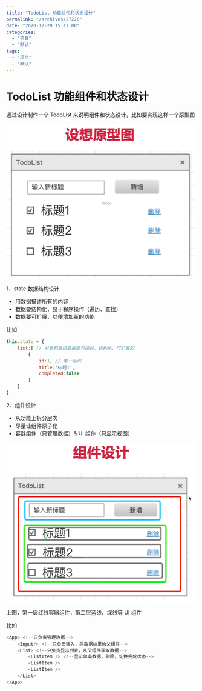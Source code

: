 ```yaml
---
title: "TodoList 功能组件和状态设计"
permalink: "/archives/27226"
date: "2020-12-29 15:17:00"
categories: 
  - "项目"
  - "默认"
tags: 
  - "项目"
  - "默认"
---
```


# TodoList 功能组件和状态设计

通过设计制作一个 TodoList 来说明组件和状态设计，比如要实现这样一个原型图

![](./images/3295942119.png)

1、state 数据结构设计

- 用数据描述所有的内容
- 数据要结构化，易于程序操作（遍历、查找）
- 数据要可扩展，以便增加新的功能

比如

``` js 
this.state = {
    list:[ // 对象和数组数据是可描述，结构化，可扩展的
        {
            id:1, // 唯一标识
            title:'标题1',
            completed:false
        }
    ]
}
```

2、组件设计

- 从功能上拆分层次
- 尽量让组件原子化
- 容器组件（只管理数据）& UI 组件（只显示视图）

![](./images/2062200202.png)

上图，第一层红线容器组件，第二层蓝线、绿线等 UI 组件

比如

``` js 
<App> <!--只负责管理数据-->
    <Input/> <!--只负责输入，将数据结果给父组件-->
    <List> <!--只负责显示列表，从父组件获取数据-->
        <ListItem /> <!--显示单条数据，删除，切换完成状态-->
        <ListItem />
        <ListItem />
    </List>
</App>
```
